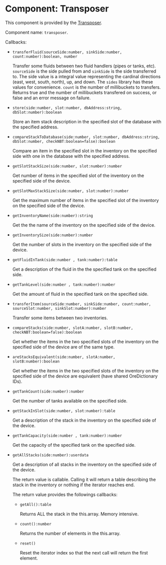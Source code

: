 # Component: Transposer

This component is provided by the [Transposer](/block/transposer).

Component name: `transposer`.

Callbacks:

- `transferFluid(sourceSide:number, sinkSide:number, count:number):boolean, number`

    Transfer some fluids between two fluid handlers (pipes or tanks,
    etc). `sourceSide` is the side pulled from and `sinkSide` is the
    side transferred to. The side value is a integral value representing
    the cardinal directions (east, west, south, north), up, and down.
    The `sides` library has these values for convenience. `count` is the
    number of millibuckets to transfers. Returns true and the number of
    millibuckets transfered on success, or false and an error message on
    failure.

- `store(side:number, slot:number, dbAddress:string, dbSlot:number):boolean`

    Store an item stack description in the specified slot of the
    database with the specified address.

- `compareStackToDatabase(side:number, slot:number, dbAddress:string, dbSlot:number, checkNBT:boolean=false):boolean`

    Compare an item in the specified slot in the inventory on the
    specified side with one in the database with the specified address.

- `getSlotStackSize(side:number, slot:number):number`

    Get number of items in the specified slot of the inventory on the
    specified side of the device.

- `getSlotMaxStackSize(side:number, slot:number):number`

    Get the maximum number of items in the specified slot of the
    inventory on the specified side of the device.

- `getInventoryName(side:number):string`

    Get the the name of the inventory on the specified side of the
    device.

- `getInventorySize(side:number):number`

    Get the number of slots in the inventory on the specified side of
    the device.

- `getFluidInTank(side:number , tank:number):table`

    Get a description of the fluid in the the specified tank on the
    specified side.

- `getTankLevel(side:number , tank:number):number`

    Get the amount of fluid in the specified tank on the specified side.

- `transferItem(sourceSide:number, sinkSide:number, count:number, sourceSlot:number, sinkSlot:number):number`

    Transfer some items between two inventories.

- `compareStacks(side:number, slotA:number, slotB:number, checkNBT:boolean=false):boolean`

    Get whether the items in the two specified slots of the inventory on
    the specified side of the device are of the same type.

- `areStacksEquivalent(side:number, slotA:number, slotB:number):boolean`

    Get whether the items in the two specified slots of the inventory on
    the specified side of the device are equivalent (have shared
    OreDictionary IDs).

- `getTankCount(side:number):number`

    Get the number of tanks available on the specified side.

- `getStackInSlot(side:number, slot:number):table`

    Get a description of the stack in the inventory on the specified
    side of the device.

- `getTankCapacity(side:number , tank:number):number`

    Get the capacity of the specified tank on the specified side.

- `getAllStacks(side:number):userdata`

    Get a description of all stacks in the inventory on the specified
    side of the device.

    The return value is callable. Calling it will return a table
    describing the stack in the inventory or nothing if the iterator
    reaches end.

    The return value provides the followings callbacks:

    - `getAll():table`

        Returns ALL the stack in the this.array. Memory intensive.

    - `count():number`

        Returns the number of elements in the this.array.

    - `reset()`

        Reset the iterator index so that the next call will return the first
        element.